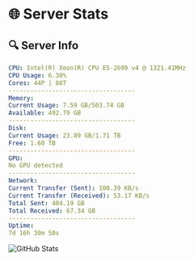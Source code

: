 # 🌐 Server Stats
## 🔍 Server Info
```yaml
CPU: Intel(R) Xeon(R) CPU E5-2699 v4 @ 1321.41MHz
CPU Usage: 6.30%
Cores: 44P | 88T
-----------------------------------
Memory:
Current Usage: 7.59 GB/503.74 GB
Available: 492.79 GB
-----------------------------------
Disk:
Current Usage: 23.89 GB/1.71 TB
Free: 1.60 TB
-----------------------------------
GPU:
No GPU detected
-----------------------------------
Network:
Current Transfer (Sent): 100.39 KB/s
Current Transfer (Received): 53.17 KB/s
Total Sent: 404.19 GB
Total Received: 67.34 GB
-----------------------------------
Uptime:
7d 16h 30m 50s
```
![GitHub Stats](https://img.shields.io/badge/Updated-2025-04-27_09:39:38-blue)